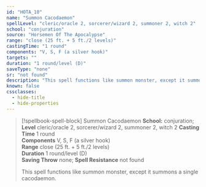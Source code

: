 ```yaml
---
id: "HOTA_10"
name: "Summon Cacodaemon"
spellLevel: "cleric/oracle 2, sorcerer/wizard 2, summoner 2, witch 2"
school: "conjuration"
source: "Horsemen Of The Apocalypse"
range: "close (25 ft. + 5 ft./2 levels)"
castingTime: "1 round"
components: "V, S, F (a silver hook)"
targets: ""
duration: "1 round/level (D)"
saveType: "none"
sr: "not found"
description: "This spell functions like summon monster, except it summons a single cacodaemon."
known: false
cssclasses:
  - hide-title
  - hide-properties
---
```


> [!spellbook-spell-block] Summon Cacodaemon
> **School:** conjuration; **Level** cleric/oracle 2, sorcerer/wizard 2, summoner 2, witch 2
> **Casting Time** 1 round  
> **Components** V, S, F (a silver hook)  
> **Range** close (25 ft. + 5 ft./2 levels)  
> **Duration** 1 round/level (D)  
> **Saving Throw** none; **Spell Resistance** not found
> 
> This spell functions like summon monster, except it summons a single cacodaemon.